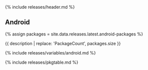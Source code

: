{% include releases/header.md %}

## Android

{% assign packages = site.data.releases.latest.android-packages %}

{{ description | replace: 'PackageCount', packages.size }}

{% include releases/variables/android.md %}

{% include releases/pkgtable.md %}